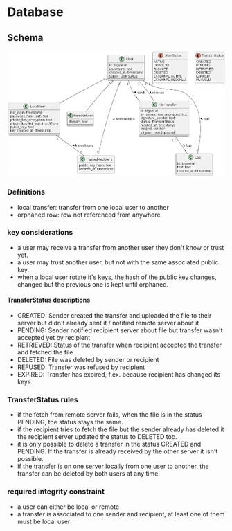 # Database

## Schema

![database_schema.png](umls/dist/database_schema.png)

### Definitions

* local transfer: transfer from one local user to another
* orphaned row: row not referenced from anywhere 

### key considerations

* a user may receive a transfer from another user they don't know or trust yet.
* a user may trust another user, but not with the same associated public key.
* when a local user rotate it's keys, the hash of the public key changes, changed but the previous one is kept until orphaned.

#### TransferStatus descriptions

* CREATED: Sender created the transfer and uploaded the file to their server but didn't already sent it / notified remote server about it
* PENDING: Sender notified recipient server about file but transfer wasn't accepted yet by recipient
* RETRIEVED: Status of the transfer when recipient accepted the transfer and fetched the file
* DELETED: File was deleted by sender or recipient
* REFUSED: Transfer was refused by recipient
* EXPIRED: Transfer has expired, f.ex. because recipient has changed its keys

### TransferStatus rules

* if the fetch from remote server fails, when the file is in the status PENDING, the status stays the same.
* if the recipient tries to fetch the file but the sender already has deleted it the recipient server updated the status to DELETED too.
* it is only possible to delete a transfer in the status CREATED and PENDING. If the transfer is already received by the other server it isn't possible.
* if the transfer is on one server locally from one user to another, the transfer can be deleted by both users at any time

### required integrity constraint

* a user can either be local or remote
* a transfer is associated to one sender and recipient, at least one of them must be local user
